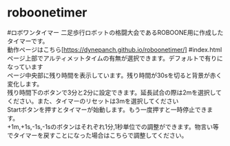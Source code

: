 # roboonetimer
#ロボワンタイマー
二足歩行ロボットの格闘大会であるROBOONE用に作成したタイマーです。
<br>
動作ページはこちら[https://dynepanch.github.io/roboonetimer/]
#index.html
ページ上部でアルティメットタイムの有無が選択できます。デフォルトで有りになっています
<br>
ページ中央部に残り時間を表示しています。残り時間が30sを切ると背景が赤く変化します。
<br>
残り時間下のボタンで3分と2分に設定できます。延長試合の際は2mを選択してください。また、タイマーのリセットは3mを選択してください
<br>
Startボタンを押すとタイマーが始動します。もう一度押すと一時停止できます。
<br>
+1m,+1s,-1s,-1sのボタンはそれぞれ1分,1秒単位での調整ができます。物言い等でタイマーを戻すことになった場合はこちらで調整してください。
<br>
